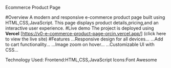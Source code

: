 Ecommerce Product Page 

#Overview
A modern and responsive e-commerce product page built using HTML,CSS,JavaScript. This page displays product details,pricing,and an interactive user experience.
#Live demo
The project is deployed using **Vercel**
[https://v0-e-commerce-product-page-orcin.vercel.app/] (click here to view the live site)
#Features
...Responsive design for all devices...
...Add to cart functionality...
...Image zoom on hover...
...Customizable UI with CSS...

Technology Used:
Frontend:HTML,CSS,JavaScript
Icons:Font Awesome
